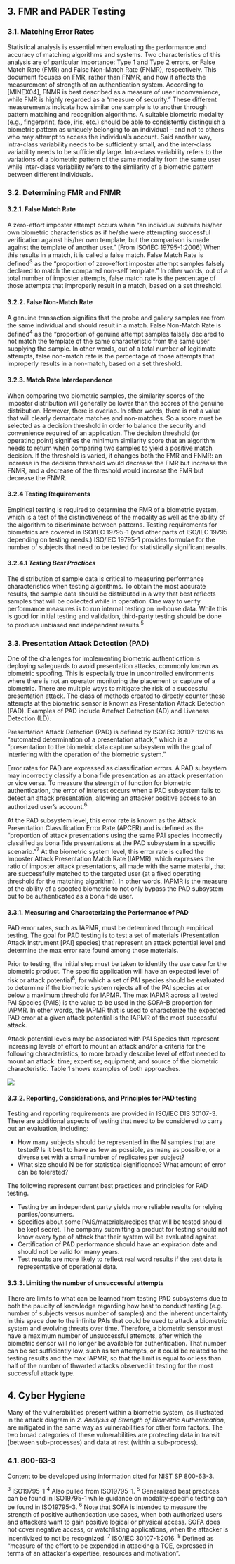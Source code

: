 ## 3. FMR and PADER Testing
### 3.1. Matching Error Rates
Statistical analysis is essential when evaluating the performance and accuracy of matching algorithms and systems. Two characteristics of this analysis are of particular importance: Type 1 and Type 2 errors, or False Match Rate (FMR) and False Non-Match Rate (FNMR), respectively. 
This document focuses on FMR, rather than FNMR, and how it affects the measurement of strength of an authentication system. According to [MINEX04], FNMR is best described as a measure of user inconvenience, while FMR is highly regarded as a “measure of security.” These different measurements indicate how similar one sample is to another through pattern matching and recognition algorithms. 
A suitable biometric modality (e.g., fingerprint, face, iris, etc.) should be able to consistently distinguish a biometric pattern as uniquely belonging to an individual – and not to others who may attempt to access the individual’s account.  Said another way, intra-class variability needs to be sufficiently small, and the inter-class variability needs to be sufficiently large. Intra-class variability refers to the variations of a biometric pattern of the same modality from the same user while inter-class variability refers to the similarity of a biometric pattern between different individuals.

### 3.2. Determining FMR and FNMR
#### 3.2.1. False Match Rate
A zero-effort imposter attempt occurs when “an individual submits his/her own biometric characteristics as if he/she were attempting successful verification against his/her own template, but the comparison is made against the template of another user.” [From ISO/IEC 19795-1:2006]  When this results in a match, it is called a false match.  False Match Rate is defined<sup>3</sup> as the “proportion of zero-effort imposter attempt samples falsely declared to match the compared non-self template.” In other words, out of a total number of imposter attempts, false match rate is the percentage of those attempts that improperly result in a match, based on a set threshold.

#### 3.2.2. False Non-Match Rate
A genuine transaction signifies that the probe and gallery samples are from the same individual and should result in a match. False Non-Match Rate is defined<sup>4</sup> as the “proportion of genuine attempt samples falsely declared to not match the template of the same characteristic from the same user supplying the sample. In other words, out of a total number of legitimate attempts, false non-match rate is the percentage of those attempts that improperly results in a non-match, based on a set threshold.

#### 3.2.3. Match Rate Interdependence
When comparing two biometric samples, the similarity scores of the imposter distribution will generally be lower than the scores of the genuine distribution.  However, there is overlap.  In other words, there is not a value that will clearly demarcate matches and non-matches.  So a score must be selected as a decision threshold in order to balance the security and convenience required of an application.  The decision threshold (or operating point) signifies the minimum similarity score that an algorithm needs to return when comparing two samples to yield a positive match decision.  If the threshold is varied, it changes both the FMR and FNMR:  an increase in the decision threshold would decrease the FMR but increase the FNMR, and a decrease of the threshold would increase the FMR but decrease the FNMR.

#### 3.2.4 Testing Requirements
Empirical testing is required to determine the FMR of a biometric system, which is a test of the distinctiveness of the modality as well as the ability of the algorithm to discriminate between patterns.  Testing requirements for biometrics are covered in ISO/IEC 19795-1 (and other parts of ISO/IEC 19795 depending on testing needs.)  ISO/IEC 19795-1 provides formulae for the number of subjects that need to be tested for statistically significant results.

#### 3.2.4.1 *Testing Best Practices*
The distribution of sample data is critical to measuring performance characteristics when testing algorithms. To obtain the most accurate results, the sample data should be distributed in a way that best reflects samples that will be collected while in operation. One way to verify performance measures is to run internal testing on in-house data. While this is good for initial testing and validation, third-party testing should be done to produce unbiased and independent results.<sup>5</sup>

### 3.3. Presentation Attack Detection (PAD)
One of the challenges for implementing biometric authentication is deploying safeguards to avoid presentation attacks, commonly known as biometric spoofing. This is especially true in uncontrolled environments where there is not an operator monitoring the placement or capture of a biometric.  There are multiple ways to mitigate the risk of a successful presentation attack. The class of methods created to directly counter these attempts at the biometric sensor is known as Presentation Attack Detection (PAD). Examples of PAD include Artefact Detection (AD) and Liveness Detection (LD).

Presentation Attack Detection (PAD) is defined by ISO/IEC 30107-1:2016 as “automated determination of a presentation attack,” which is a “presentation to the biometric data capture subsystem with the goal of interfering with the operation of the biometric system.”

Error rates for PAD are expressed as classification errors.  A PAD subsystem may incorrectly classify a bona fide presentation as an attack presentation or vice versa.  To measure the strength of function for biometric authentication, the error of interest occurs when a PAD subsystem fails to detect an attack presentation, allowing an attacker positive access to an authorized user’s account.<sup>6</sup>

At the PAD subsystem level, this error rate is known as the Attack Presentation Classification Error Rate (APCER) and is defined as the “proportion of attack presentations using the same PAI species incorrectly classified as bona fide presentations at the PAD subsystem in a specific scenario.”<sup>7</sup>  At the biometric system level, this error rate is called the Imposter Attack Presentation Match Rate (IAPMR), which expresses the ratio of imposter attack presentations, all made with the same material, that are successfully matched to the targeted user (at a fixed operating threshold for the matching algorithm). In other words, IAPMR is the measure of the ability of a spoofed biometric to not only bypass the PAD subsystem but to be authenticated as a bona fide user.

#### 3.3.1. Measuring and Characterizing the Performance of PAD
PAD error rates, such as IAPMR, must be determined through empirical testing.  The goal for PAD testing is to test a set of materials (Presentation Attack Instrument [PAI] species) that represent an attack potential level and determine the max error rate found among those materials.  

Prior to testing, the initial step must be taken to identify the use case for the biometric product. The specific application will have an expected level of risk or attack potential<sup>8</sup>, for which a set of PAI species should be evaluated to determine if the biometric system rejects all of the PAI species at or below a maximum threshold for IAPMR.  The max IAPMR across all tested PAI Species (PAIS) is the value to be used in the SOFA-B proportion for IAPMR.  In other words, the IAPMR that is used to characterize the expected PAD error at a given attack potential is the IAPMR of the most successful attack. 

Attack potential levels may be associated with PAI Species that represent increasing levels of effort to mount an attack and/or a criteria for the following characteristics, to more broadly describe level of effort needed to mount an attack:  time; expertise; equipment; and source of the biometric characteristic.  Table 1 shows examples of both approaches.

![](media/attackpotential.png)

#### 3.3.2. Reporting, Considerations, and Principles for PAD testing
Testing and reporting requirements are provided in ISO/IEC DIS 30107-3.  There are additional aspects of testing that need to be considered to carry out an evaluation, including:
- How many subjects should be represented in the N samples that are tested? Is it best to have as few as possible, as many as possible, or a diverse set with a small number of replicates per subject?
- What size should N be for statistical significance? What amount of error can be tolerated?

The following represent current best practices and principles for PAD testing.
- Testing by an independent party yields more reliable results for relying parties/consumers.
- Specifics about some PAIS/materials/recipes that will be tested should be kept secret.  The company submitting a product for testing should not know every type of attack that their system will be evaluated against. 
- Certification of PAD performance should have an expiration date and should not be valid for many years.
- Test results are more likely to reflect real word results if the test data is representative of operational data.  

#### 3.3.3. Limiting the number of unsuccessful attempts
There are limits to what can be learned from testing PAD subsystems due to both the paucity of knowledge regarding how best to conduct testing (e.g. number of subjects versus number of samples) and the inherent uncertainty in this space due to the infinite PAIs that could be used to attack a biometric system and evolving threats over time.  Therefore, a biometric sensor must have a maximum number of unsuccessful attempts, after which the biometric sensor will no longer be available for authentication. That number can be set sufficiently low, such as ten attempts, or it could be related to the testing results and the max IAPMR, so that the limit is equal to or less than half of the number of thwarted attacks observed in testing for the most successful attack type.

## 4. Cyber Hygiene
Many of the vulnerabilities present within a biometric system, as illustrated in the attack diagram in *2. Analysis of Strength of Biometric Authentication*, are mitigated in the same way as vulnerabilities for other form factors.  The two broad categories of these vulnerabilities are protecting data in transit (between sub-processes) and data at rest (within a sub-process).

### 4.1. 800-63-3
Content to be developed using information cited for NIST SP 800-63-3.

<sup>3</sup> ISO19795-1
<sup>4</sup> Also pulled from ISO19795-1.
<sup>5</sup> Generalized best practices can be found in ISO19795-1 while guidance on modality-specific testing can be found in ISO19795-3.
<sup>6</sup> Note that SOFA is intended to measure the strength of positive authentication use cases, when both authorized users and attackers want to gain positive logical or physical access. SOFA does not cover negative access, or watchlisting applications, when the attacker is incentivized to not be recognized.
<sup>7</sup> ISO/IEC 30107-1:2016.
<sup>8</sup> Defined as “measure of the effort to be expended in attacking a TOE, expressed in terms of an attacker's expertise, resources and motivation”.
